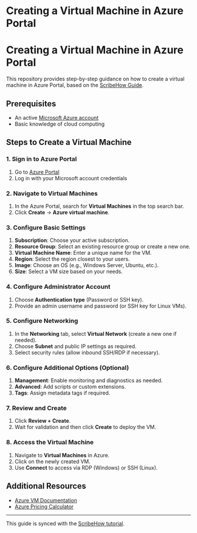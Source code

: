 # Creating a Virtual Machine in Azure Portal
# Creating a Virtual Machine in Azure Portal

This repository provides step-by-step guidance on how to create a virtual machine in Azure Portal, based on the [ScribeHow Guide](https://scribehow.com/shared/Creating_a_Virtual_Machine_in_Azure_Portal__fYuQoaltQpCPlWh0tOfCaw).

## Prerequisites
- An active [Microsoft Azure account](https://azure.microsoft.com/)
- Basic knowledge of cloud computing

## Steps to Create a Virtual Machine

### 1. Sign in to Azure Portal
1. Go to [Azure Portal](https://portal.azure.com/)
2. Log in with your Microsoft account credentials

### 2. Navigate to Virtual Machines
1. In the Azure Portal, search for **Virtual Machines** in the top search bar.
2. Click **Create** → **Azure virtual machine**.

### 3. Configure Basic Settings
1. **Subscription**: Choose your active subscription.
2. **Resource Group**: Select an existing resource group or create a new one.
3. **Virtual Machine Name**: Enter a unique name for the VM.
4. **Region**: Select the region closest to your users.
5. **Image**: Choose an OS (e.g., Windows Server, Ubuntu, etc.).
6. **Size**: Select a VM size based on your needs.

### 4. Configure Administrator Account
1. Choose **Authentication type** (Password or SSH key).
2. Provide an admin username and password (or SSH key for Linux VMs).

### 5. Configure Networking
1. In the **Networking** tab, select **Virtual Network** (create a new one if needed).
2. Choose **Subnet** and public IP settings as required.
3. Select security rules (allow inbound SSH/RDP if necessary).

### 6. Configure Additional Options (Optional)
1. **Management**: Enable monitoring and diagnostics as needed.
2. **Advanced**: Add scripts or custom extensions.
3. **Tags**: Assign metadata tags if required.

### 7. Review and Create
1. Click **Review + Create**.
2. Wait for validation and then click **Create** to deploy the VM.

### 8. Access the Virtual Machine
1. Navigate to **Virtual Machines** in Azure.
2. Click on the newly created VM.
3. Use **Connect** to access via RDP (Windows) or SSH (Linux).

## Additional Resources
- [Azure VM Documentation](https://docs.microsoft.com/en-us/azure/virtual-machines/)
- [Azure Pricing Calculator](https://azure.microsoft.com/en-us/pricing/calculator/)

---

This guide is synced with the [ScribeHow tutorial](https://scribehow.com/shared/Creating_a_Virtual_Machine_in_Azure_Portal__fYuQoaltQpCPlWh0tOfCaw).
